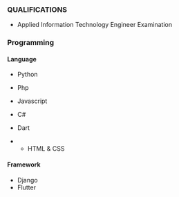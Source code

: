 ### QUALIFICATIONS
- Applied Information Technology Engineer Examination
### Programming
#### Language
- Python
- Php
- Javascript
- C#
- Dart

- - HTML & CSS
#### Framework
- Django
- Flutter


<!---
KS-PF/KS-PF is a ✨ special ✨ repository because its `README.md` (this file) appears on your GitHub profile.
You can click the Preview link to take a look at your changes.
--->
